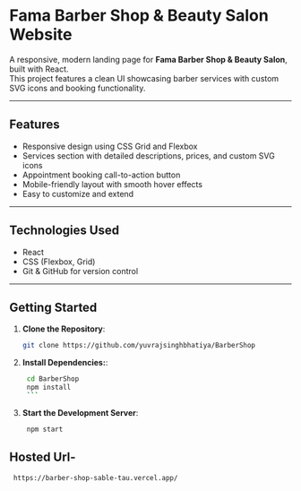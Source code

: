# Fama Barber Shop & Beauty Salon Website

A responsive, modern landing page for **Fama Barber Shop & Beauty Salon**, built with React.  
This project features a clean UI showcasing barber services with custom SVG icons and booking functionality.

---

## Features

- Responsive design using CSS Grid and Flexbox
- Services section with detailed descriptions, prices, and custom SVG icons
- Appointment booking call-to-action button
- Mobile-friendly layout with smooth hover effects
- Easy to customize and extend

---

## Technologies Used

- React
- CSS (Flexbox, Grid)
- Git & GitHub for version control

---

## Getting Started

1. **Clone the Repository**:

   ```bash
   git clone https://github.com/yuvrajsinghbhatiya/BarberShop

   ```

2. **Install Dependencies:**:

   ````bash
    cd BarberShop
    npm install
    ```

3. **Start the Development Server**:

   ```bash
    npm start
   ````

## Hosted Url-

   ```bash
    https://barber-shop-sable-tau.vercel.app/
   ````
